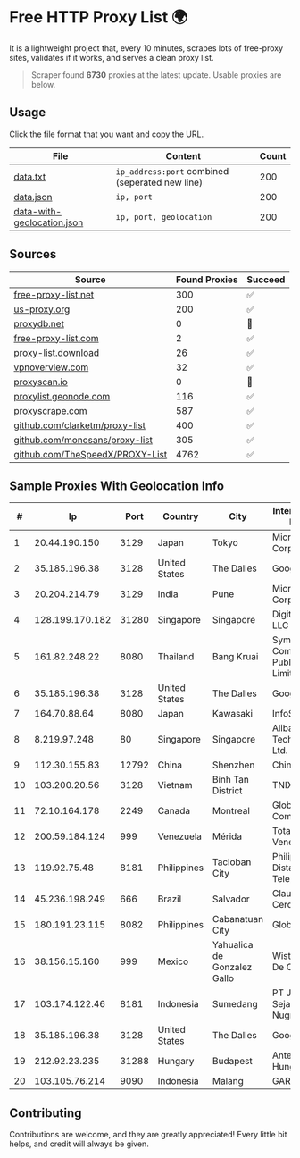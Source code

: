 
# Free HTTP Proxy List 🌍

It is a lightweight project that, every 10 minutes, scrapes lots of free-proxy sites, validates if it works, and serves a clean proxy list.


> Scraper found **6730** proxies at the latest update. Usable proxies are below.

## Usage

Click the file format that you want and copy the URL.


|File|Content|Count|
|----|-------|-----|
|[data.txt](https://raw.githubusercontent.com/themiralay/Proxy-List-World/master/data.txt)|`ip_address:port` combined (seperated new line)|200|
|[data.json](https://raw.githubusercontent.com/themiralay/Proxy-List-World/master/data.json)|`ip, port`|200|
|[data-with-geolocation.json](https://raw.githubusercontent.com/themiralay/Proxy-List-World/master/data-with-geolocation.json)|`ip, port, geolocation`|200|

## Sources

|Source|Found Proxies|Succeed|
|------|-------------|-------|
|[free-proxy-list.net](https://free-proxy-list.net)|300|✅|
|[us-proxy.org](https://www.us-proxy.org)|200|✅|
|[proxydb.net](http://proxydb.net)|0|🚫|
|[free-proxy-list.com](https://free-proxy-list.com/?page=&port=&type%5B%5D=http&type%5B%5D=https&up_time=0&search=Search)|2|✅|
|[proxy-list.download](https://www.proxy-list.download/HTTP)|26|✅|
|[vpnoverview.com](https://vpnoverview.com/privacy/anonymous-browsing/free-proxy-servers)|32|✅|
|[proxyscan.io](https://www.proxyscan.io)|0|🚫|
|[proxylist.geonode.com](https://proxylist.geonode.com/api/proxy-list?limit=300&page=1&sort_by=lastChecked&sort_type=desc&protocols=http,https)|116|✅|
|[proxyscrape.com](https://api.proxyscrape.com/v2/?request=displayproxies&protocol=http&timeout=10000&country=all&ssl=all&anonymity=all)|587|✅|
|[github.com/clarketm/proxy-list](https://raw.githubusercontent.com/clarketm/proxy-list/master/proxy-list-raw.txt)|400|✅|
|[github.com/monosans/proxy-list](https://raw.githubusercontent.com/monosans/proxy-list/main/proxies/http.txt)|305|✅|
|[github.com/TheSpeedX/PROXY-List](https://raw.githubusercontent.com/TheSpeedX/PROXY-List/master/http.txt)|4762|✅|


## Sample Proxies With Geolocation Info

|#|Ip|Port|Country|City|Internet Service Provider|
|-|--|----|-------|----|-------------------------|
|1|20.44.190.150|3129|Japan|Tokyo|Microsoft Corporation|
|2|35.185.196.38|3128|United States|The Dalles|Google LLC|
|3|20.204.214.79|3129|India|Pune|Microsoft Corporation|
|4|128.199.170.182|31280|Singapore|Singapore|DigitalOcean, LLC|
|5|161.82.248.22|8080|Thailand|Bang Kruai|Symphony Communication Public Company Limited|
|6|35.185.196.38|3128|United States|The Dalles|Google LLC|
|7|164.70.88.64|8080|Japan|Kawasaki|InfoSphere|
|8|8.219.97.248|80|Singapore|Singapore|Alibaba (US) Technology Co., Ltd.|
|9|112.30.155.83|12792|China|Shenzhen|China Mobile|
|10|103.200.20.56|3128|Vietnam|Binh Tan District|TNIX|
|11|72.10.164.178|2249|Canada|Montreal|GloboTech Communications|
|12|200.59.184.124|999|Venezuela|Mérida|TotalCom Venezuela C.A.|
|13|119.92.75.48|8181|Philippines|Tacloban City|Philippine Long Distance Telephone Co.|
|14|45.236.198.249|666|Brazil|Salvador|Claudinei Sousa Cerqueira|
|15|180.191.23.115|8082|Philippines|Cabanatuan City|Globe Telecom|
|16|38.156.15.160|999|Mexico|Yahualica de Gonzalez Gallo|Wistarip S De RL De CV|
|17|103.174.122.46|8181|Indonesia|Sumedang|PT Jaya Sejahtra Nugraha|
|18|35.185.196.38|3128|United States|The Dalles|Google LLC|
|19|212.92.23.235|31288|Hungary|Budapest|Antenna Hungaria|
|20|103.105.76.214|9090|Indonesia|Malang|GARUDA|



## Contributing

Contributions are welcome, and they are greatly appreciated! Every
little bit helps, and credit will always be given.


